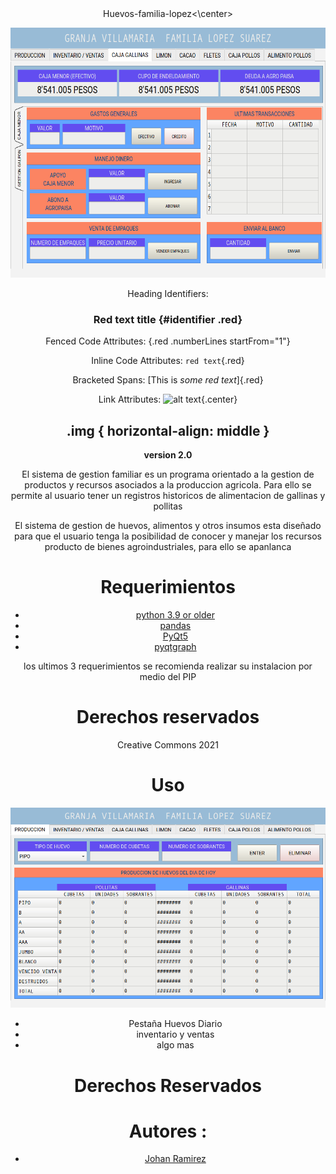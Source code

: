 
<center>  Huevos-familia-lopez<\center>
 
<img src="./imagenes_readme/caja_menor.png"
     alt="Imagen inicial"
     width="600" height="400"
     >  
     
 
 Heading Identifiers:
### Red text title {#identifier .red}

Fenced Code Attributes:
{.red .numberLines startFrom="1"}

Inline Code Attributes:
`red text`{.red}

Bracketed Spans:
[This is *some red text*]{.red}

Link Attributes:
![alt text](the.jpg){.center}

.img {
  horizontal-align: middle
}
---

**version 2.0**

El sistema de gestion familiar es un programa orientado a la gestion de productos y recursos asociados a la produccion agricola. Para ello se permite al usuario tener un registros historicos de alimentacion de gallinas y pollitas

El sistema de gestion de huevos, alimentos y otros insumos esta diseñado para que el usuario tenga la posibilidad de conocer y manejar los recursos producto de bienes agroindustriales, para ello se apanlanca
# Requerimientos 

- [python 3.9 or older](https://www.python.org/downloads/windows/)
- [pandas](https://pandas.pydata.org/pandas-docs/version/0.23.3/install.html)
- [PyQt5](https://pypi.org/project/PyQt5/)
- [pyqtgraph](http://www.pyqtgraph.org/) 

los ultimos 3 requerimientos se recomienda realizar su instalacion por medio del PIP 

# Derechos reservados 
Creative Commons 2021

# Uso 

![](imagenes_readme/produccion.png)
 - Pestaña Huevos Diario
 - inventario y ventas
 - algo mas
# Derechos Reservados 


# Autores : 
- [Johan Ramirez](https://github.com/joaramirezra)
